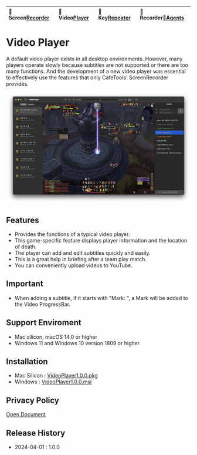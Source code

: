 | 🐻 Screen[Recorder](/ScreenRecorder) | 🐯 Video[Player](/VideoPlayer) | 🐼 Key[Repeater](/KeyRepeater) | 🐥 Recorder[Agents](#) |
|:----------|:----------|:----------|:----------|

# Video Player
A default video player exists in all desktop environments. However, many players operate slowly because subtitles are not supported or there are too many functions. And the development of a new video player was essential to effectively use the features that only CafeTools' ScreenRecorder provides.

![](images/player-pvp.png) 


## Features
- Provides the functions of a typical video player.
- This game-specific feature displays player information and the location of death.
- The player can add and edit subtitles quickly and easily.
- This is a great help in briefing after a team play match.
- You can conveniently upload videos to YouTube.

## Important
- When adding a subtitle, if it starts with "Mark: ", a Mark will be added to the Video ProgressBar.

## Support Enviroment
- Mac silicon, macOS 14.0 or higher
- Windows 11 and Windows 10 version 1809 or higher

## Installation

- Mac Silicon : [VideoPlayer1.0.0.pkg](release/VideoPlayer-lite-1.0.0.pkg)
- Windows : [VideoPlayer1.0.0.msi](#)

## Privacy Policy
[Open Document](policy)

## Release History
- 2024-04-01 : 1.0.0


